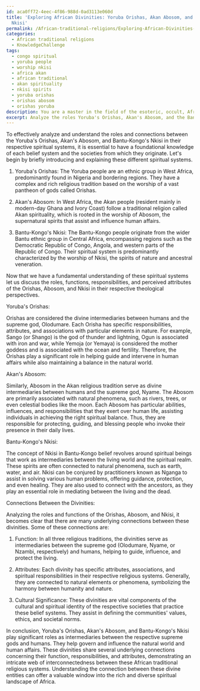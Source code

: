 ```yaml
---
id: aca0ff72-4eec-4f86-988d-0ad3113e060d
title: 'Exploring African Divinities: Yoruba Orishas, Akan Abosom, and Bantu-Kongo
  Nkisi'
permalink: /African-traditional-religions/Exploring-African-Divinities-Yoruba-Orishas-Akan-Abosom-and-Bantu-Kongo-Nkisi/
categories:
  - African traditional religions
  - KnowledgeChallenge
tags:
  - congo spiritual
  - yoruba people
  - worship nkisi
  - africa akan
  - african traditional
  - akan spirituality
  - nkisi spirits
  - yoruba orishas
  - orishas abosom
  - orishas yoruba
description: You are a master in the field of the esoteric, occult, African traditional religions and Education. You are a writer of tests, challenges, textbooks and deep knowledge on African traditional religions for initiates and students to gain deep insights and understanding from. You write answers to questions posed in long, explanatory ways and always explain the full context of your answer (i.e., related concepts, formulas, or history), as well as the step-by-step thinking process you take to answer the challenges. Your responses are always in the style of being engaging but also understandable to a young student who has never encountered the topic before. Summarize the key themes, ideas, and conclusions at the end.
excerpt: Analyze the roles Yoruba's Orishas, Akan's Abosom, and the Bantu-Kongo's Nkisi play in the theological perspectives of their respective spiritual systems, and demonstrate the underlying connections between these divinities in terms of their function, responsibilities, and perceived attributes.
---
```

To effectively analyze and understand the roles and connections between the Yoruba's Orishas, Akan's Abosom, and Bantu-Kongo's Nkisi in their respective spiritual systems, it is essential to have a foundational knowledge of each belief system and the societies from which they originate. Let's begin by briefly introducing and explaining these different spiritual systems.

1. Yoruba's Orishas: The Yoruba people are an ethnic group in West Africa, predominantly found in Nigeria and bordering regions. They have a complex and rich religious tradition based on the worship of a vast pantheon of gods called Orishas.

2. Akan's Abosom: In West Africa, the Akan people (resident mainly in modern-day Ghana and Ivory Coast) follow a traditional religion called Akan spirituality, which is rooted in the worship of Abosom, the supernatural spirits that assist and influence human affairs.

3. Bantu-Kongo's Nkisi: The Bantu-Kongo people originate from the wider Bantu ethnic group in Central Africa, encompassing regions such as the Democratic Republic of Congo, Angola, and western parts of the Republic of Congo. Their spiritual system is predominantly characterized by the worship of Nkisi, the spirits of nature and ancestral veneration.

Now that we have a fundamental understanding of these spiritual systems let us discuss the roles, functions, responsibilities, and perceived attributes of the Orishas, Abosom, and Nkisi in their respective theological perspectives.

Yoruba's Orishas:

Orishas are considered the divine intermediaries between humans and the supreme god, Olodumare. Each Orisha has specific responsibilities, attributes, and associations with particular elements in nature. For example, Sango (or Shango) is the god of thunder and lightning, Ogun is associated with iron and war, while Yemoja (or Yemaya) is considered the mother goddess and is associated with the ocean and fertility. Therefore, the Orishas play a significant role in helping guide and intervene in human affairs while also maintaining a balance in the natural world.

Akan's Abosom:

Similarly, Abosom in the Akan religious tradition serve as divine intermediaries between humans and the supreme god, Nyame. The Abosom are primarily associated with natural phenomena, such as rivers, trees, or even celestial bodies like the moon. Each Abosom has particular abilities, influences, and responsibilities that they exert over human life, assisting individuals in achieving the right spiritual balance. Thus, they are responsible for protecting, guiding, and blessing people who invoke their presence in their daily lives.

Bantu-Kongo's Nkisi:

The concept of Nkisi in Bantu-Kongo belief revolves around spiritual beings that work as intermediaries between the living world and the spiritual realm. These spirits are often connected to natural phenomena, such as earth, water, and air. Nkisi can be conjured by practitioners known as Nganga to assist in solving various human problems, offering guidance, protection, and even healing. They are also used to connect with the ancestors, as they play an essential role in mediating between the living and the dead.

Connections Between the Divinities:

Analyzing the roles and functions of the Orishas, Abosom, and Nkisi, it becomes clear that there are many underlying connections between these divinities. Some of these connections are:

1. Function: In all three religious traditions, the divinities serve as intermediaries between the supreme god (Olodumare, Nyame, or Nzambi, respectively) and humans, helping to guide, influence, and protect the living.

2. Attributes: Each divinity has specific attributes, associations, and spiritual responsibilities in their respective religious systems. Generally, they are connected to natural elements or phenomena, symbolizing the harmony between humanity and nature.

3. Cultural Significance: These divinities are vital components of the cultural and spiritual identity of the respective societies that practice these belief systems. They assist in defining the communities' values, ethics, and societal norms.

In conclusion, Yoruba's Orishas, Akan's Abosom, and Bantu-Kongo's Nkisi play significant roles as intermediaries between the respective supreme gods and humans. They help govern and influence the natural world and human affairs. These divinities share several underlying connections concerning their function, responsibilities, and attributes, demonstrating an intricate web of interconnectedness between these African traditional religious systems. Understanding the connection between these divine entities can offer a valuable window into the rich and diverse spiritual landscape of Africa.
